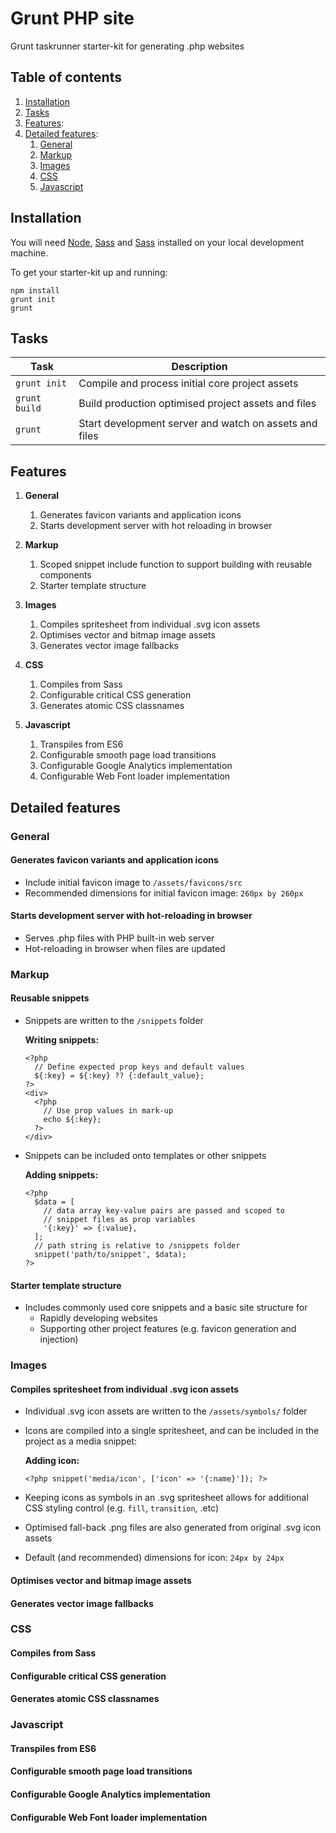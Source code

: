 # Grunt PHP site

Grunt taskrunner starter-kit for generating .php websites

## Table of contents

1. [Installation](#user-content-installation)
2. [Tasks](#user-content-tasks)
3. [Features](#user-content-features):
4. [Detailed features](#user-content-detailed-features):
   1. [General](#user-content-general)
   2. [Markup](#user-content-markup)
   3. [Images](#user-content-media)
   4. [CSS](#user-content-css)
   5. [Javascript](#user-content-javascript)

## Installation

You will need [Node](https://docs.npmjs.com/getting-started/installing-node), [Sass](http://sass-lang.com/install) and [Sass](http://sass-lang.com/install) installed on your local development machine.

To get your starter-kit up and running:

```
npm install
grunt init
grunt
```

## Tasks

| Task          | Description                                            |
| ------------- | ------------------------------------------------------ |
| `grunt init`  | Compile and process initial core project assets        |
| `grunt build` | Build production optimised project assets and files    |
| `grunt`       | Start development server and watch on assets and files |

## Features

1. **General**

   1. Generates favicon variants and application icons
   2. Starts development server with hot reloading in browser

2. **Markup**

   1. Scoped snippet include function to support building with reusable components
   2. Starter template structure

3. **Images**

   1. Compiles spritesheet from individual .svg icon assets
   2. Optimises vector and bitmap image assets
   3. Generates vector image fallbacks

4. **CSS**

   1. Compiles from Sass
   2. Configurable critical CSS generation
   3. Generates atomic CSS classnames

5. **Javascript**
   1. Transpiles from ES6
   2. Configurable smooth page load transitions
   3. Configurable Google Analytics implementation
   4. Configurable Web Font loader implementation

## Detailed features

### General

#### Generates favicon variants and application icons

- Include initial favicon image to `/assets/favicons/src`
- Recommended dimensions for initial favicon image: `260px by 260px`

#### Starts development server with hot-reloading in browser

- Serves .php files with PHP built-in web server
- Hot-reloading in browser when files are updated

### Markup

#### Reusable snippets

- Snippets are written to the `/snippets` folder

  **Writing snippets:**

  ```
  <?php
    // Define expected prop keys and default values
    ${:key} = ${:key} ?? {:default_value};
  ?>
  <div>
    <?php
      // Use prop values in mark-up
      echo ${:key};
    ?>
  </div>
  ```

- Snippets can be included onto templates or other snippets

  **Adding snippets:**

  ```
  <?php
    $data = [
      // data array key-value pairs are passed and scoped to
      // snippet files as prop variables
      '{:key}' => {:value},
    ];
    // path string is relative to /snippets folder
    snippet('path/to/snippet', $data);
  ?>
  ```

#### Starter template structure

- Includes commonly used core snippets and a basic site structure for
  - Rapidly developing websites
  - Supporting other project features (e.g. favicon generation and injection)

### Images

#### Compiles spritesheet from individual .svg icon assets

- Individual .svg icon assets are written to the `/assets/symbols/` folder
- Icons are compiled into a single spritesheet, and can be included in the project as a media snippet:

  **Adding icon:**

  ```
  <?php snippet('media/icon', ['icon' => '{:name}']); ?>
  ```

- Keeping icons as symbols in an .svg spritesheet allows for additional CSS styling control (e.g. `fill`, `transition`, .etc)
- Optimised fall-back .png files are also generated from original .svg icon assets
- Default (and recommended) dimensions for icon: `24px by 24px`

#### Optimises vector and bitmap image assets

#### Generates vector image fallbacks

### CSS

#### Compiles from Sass

#### Configurable critical CSS generation

#### Generates atomic CSS classnames

### Javascript

#### Transpiles from ES6

#### Configurable smooth page load transitions

#### Configurable Google Analytics implementation

#### Configurable Web Font loader implementation

<!--
TODO:
- Resolve hot-reloading not triggering when CSS and JS is updated.
- Resolve .gitignore conflict and not listing folders/files named icon
- Check if ignore list can be better streamlined.
-->

<!-- # Bob

## Features
### Media
  - #### Icon spritesheet
    Concat and compile individual graphics into a single spritesheet for use.
      ##### Configuration/documentation:
      - Compiling spritesheet: [grunt-svg-sprite](https://github.com/jkphl/grunt-svg-sprite)

  - #### Image optimisation
    Generate vector graphic fallbacks and minify images.
      ##### Configuration/documentation:
      - Generating vector graphic fallbacks: [grunt-svg2png](https://www.npmjs.com/package/grunt-svg2png)
      - Minification: [grunt-contrib-imagemin](https://github.com/gruntjs/grunt-contrib-imagemin)

### CSS
  - #### Sass compilation
    Concat, process (e.g. adding vendor prefixes, .etc) and compiling Sass partials into CSS.
      ##### Configuration/documentation:
      - Concatenating and compiling: [grunt-contrib-sass](https://github.com/gruntjs/grunt-contrib-sass)
      - Processors: [grunt-postcss](https://github.com/nDmitry/grunt-postcss)

  - #### Critical CSS
    Generate critical CSS for rendering 'above the fold' content for individual templates.
      ##### Configuration/documentation:
      - Generating critical CSS: [grunt-criticalcss](https://github.com/filamentgroup/grunt-criticalcss)

  - #### Functional classes with modular structure
    Generate property-based functional classes for rapid development, while setting modular structure for extension.
      ##### Configuration/documentation:
      - Functional classes: [Scoop](https://github.com/makingmerry/tool_scoop)

### JS
  - #### Transpile, concat and compile
    Transpile ES6 code to ES5 code, concatenate required modules and minify for production.
      ##### Configuration/documentation:
      - Transpiling ES6 code: [grunt-babel](https://github.com/babel/grunt-babel)
      - Concatenation: [grunt-contrib-concat](https://github.com/gruntjs/grunt-contrib-concat)
      - Minification: [grunt-contrib-uglify](https://github.com/gruntjs/grunt-contrib-uglify)

  - #### Linting
    Enforce JS development standards, following the [Airbnb Styleguides](https://github.com/airbnb/javascript).
      ##### Configuration/documentation:
      - Linter: [grunt-eslint](https://github.com/sindresorhus/grunt-eslint)
      - Styleguide: [Airbnb JavaScript Style Guide](https://github.com/airbnb/javascript)

  - #### Smooth page transitions
    Simulate Single Page Application (SPA) style transitions when moving around pages.
      ##### Configuration/documentation:
      - Ajax transition library: [Barba.js](http://barbajs.org/)

### Integrated services/applications
  - #### Built-in PHP web server
    Runs a built-in server to assist in developing PHP projects or running tests.
      ##### Configuration/documentation:
      - Module: [grunt-php](https://github.com/sindresorhus/grunt-php)

  - #### Watching and live reloading of browsers
    Run tasks and reload browsers when files are updated.
      ##### Configuration/documentation:
      - Watcher: [grunt-contrib-watch](https://github.com/gruntjs/grunt-contrib-watch)
      - Browser sync: [grunt-browser-sync](https://github.com/BrowserSync/grunt-browser-sync)

  - #### Analytics tracking
    Setup preferred analytics' (Google Analytics) tracking code.
      ##### Configuration/documentation:
      - Async implementation: [Google Analytics fundamentals](https://developers.google.com/analytics/devguides/collection/analyticsjs/)
      - SPA tracking: [Google Analytics SPA tracking](https://developers.google.com/analytics/devguides/collection/analyticsjs/single-page-applications)

  - #### Favicon generation
    Generate and install a multi-platform favicon.
      ##### Configuration/documentation:
      - Generator: [Real Favicon Generator](https://realfavicongenerator.net)

  - #### Asynchronous web font loading
    Asynchronously add web fonts with most popular web font providers.
      ##### Configuration/documentation:
      - Loader: [Web Font Loader](https://github.com/typekit/webfontloader)

---

## Resources
*Coming soon* -->
